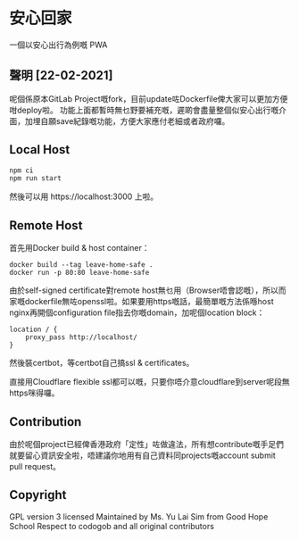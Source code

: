 # 安心回家

一個以安心出行為例嘅 PWA

## 聲明 [22-02-2021]

呢個係原本GitLab Project嘅fork，目前update咗Dockerfile俾大家可以更加方便咁deploy啦。
功能上面都暫時無乜野要補充嘅，遲啲會盡量整個似安心出行嘅介面，加埋自願save紀錄嘅功能，方便大家應付老細或者政府囉。

## Local Host

```javascript
npm ci
npm run start
```
然後可以用 https://localhost:3000 上啦。

## Remote Host

首先用Docker build & host container：
```
docker build --tag leave-home-safe .
docker run -p 80:80 leave-home-safe
```

由於self-signed certificate對remote host無乜用（Browser唔會認嘅），所以而家嘅dockerfile無咗openssl啦。如果要用https嘅話，最簡單嘅方法係喺host nginx再開個configuration file指去你嘅domain，加呢個location block：

```
location / {
    proxy_pass http://localhost/
}
```
然後裝certbot，等certbot自己搞ssl & certificates。

直接用Cloudflare flexible ssl都可以嘅，只要你唔介意cloudflare到server呢段無https咪得囉。

## Contribution

由於呢個project已經俾香港政府「定性」咗做違法，所有想contribute嘅手足們就要留心資訊安全啦，唔建議你地用有自己資料同projects嘅account submit pull request。

## Copyright

GPL version 3 licensed
Maintained by Ms. Yu Lai Sim from Good Hope School
Respect to codogob and all original contributors